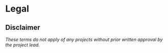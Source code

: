 # Legal

## Disclaimer

*These terms do not apply of any projects without prior written approval by the project lead.*

